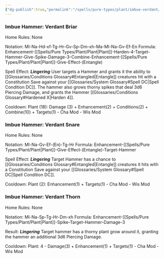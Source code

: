 ```yaml
---
{"dg-publish":true,"permalink":"/spells/pure-types/plant/imbue-verdant/","tags":["Spell/Plant","Spell/Utility","Spell/Imbue","Spell/Lingering","Spell/Damage"]}
---
```


### Imbue Hammer: Verdant Briar
Home Rules: None

Notation: Ml-Na-Hd-xf-Tg-Hr-Gv-Sp-Dm-xh-Ma-Ml-Na-Gv-Ef-En
Formula:  Enhancement-[[Spells/Pure Types/Plant/Plant\|Plant]]-Harden-4-Target-Hammer-Give-Spike-Damage-3-Combine-Enhancement-[[Spells/Pure Types/Plant/Plant\|Plant]]-Give-Effect-(Entangle)

Spell Effect: ***Lingering*** 
User targets a Hammer and grants it the ability to [[Glossaries/Conditions Glossary#Entangled\|Entangle]] creatures hit with a Constitution Save against your [[Glossaries/System Glossary#Spell DC\|Spell Condition DC]]. The hammer also grows thorny spikes that deal 3d6 Piercing Damage, and grants the Hammer [[Glossaries/Conditions Glossary#Hardened X\|Harden 4]]. 

Cooldown: 
Plant (18): Damage (3) + Enhancement(2) + Conditions(2) + Combine(10) + Targets(1) - Cha Mod - Wis Mod

### Imbue Hammer: Verdant Snare
Home Rules: None

Notation: Ml-Na-Gv-Ef-(En)-Tg-Hr
Formula:  Enhancement-[[Spells/Pure Types/Plant/Plant\|Plant]]-Give-Effect-(Entangle)-Target-Hammer

Spell Effect: ***Lingering*** 
Target Hammer has a chance to [[Glossaries/Conditions Glossary#Entangled\|Entangle]] creatures it hits with a Constitution Save against your [[Glossaries/System Glossary#Spell DC\|Spell Condition DC]].

Cooldown: 
Plant (2): Enhancement(1) + Targets(1) - Cha Mod - Wis Mod

### Imbue Hammer: Verdant Thorn
Home Rules: None

Notation: Ml-Na-Sp-Tg-Hr-Dm-xh
Formula:  Enhancement-[[Spells/Pure Types/Plant/Plant\|Plant]]-Spike-Target-Hammer-Damage-3

Result: ***Lingering***
Target hammer has a thorny plant grow around it, granting the hammer an additional 3d6 Piercing Damage.

Cooldown: 
Plant: 4 - Damage(3) + Enhancement(1) + Targets(1) - Cha Mod - Wis Mod